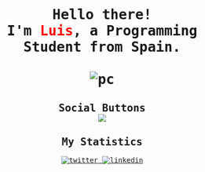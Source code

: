 <samp>
<h1 align="center">
    <br>
    Hello there! 
    <br>
    I'm <b style="color: red">Luis</b>, a Programming Student from Spain.
    <br>
    <br>
    <img src="https://github.com/565059/565059/assets/118855900/3233e538-50de-4839-b2bb-e0f35e39b722" alt="pc">
</h1>
<h2 align="center">
    Social Buttons
    <br>
    <a rel="nofollow noopener noreferrer" target="_blank" href="https://github.com/anuraghazra/github-readme-stats">
        <img src="https://github-readme-stats.vercel.app/api?username=565059">
    </a>
</h2>
<div align="center">
    <h2>My Statistics</h2>
    <a rel="nofollow noopener noreferrer" target="_blank" href="https://x.com/56_50_59">
        <img src="https://github.com/565059/565059/assets/118855900/58e785db-e118-4d20-ae49-6741f6a0410c" alt="twitter">
    </a>
    <a rel="nofillow noopener noreferrer" target="_blank" href="https://www.linkedin.com/in/luis-fern%C3%A1ndez-castelo-06358025b/?locale=en_US">
        <img src="https://github.com/565059/565059/assets/118855900/b16540d5-8016-4e06-82ca-375ada9caf45" alt="linkedin">
    </a>
</div>
</samp>
